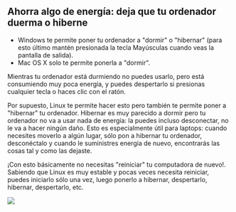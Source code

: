 <?php require("../../entete.php"); ?> <?php require("../../base.php"); ?>

<div id="corps">

<h2>Ahorra algo de energía: deja que tu ordenador duerma o hiberne</h2>

<ul>
<li>Windows te permite poner tu ordenador a "dormir" o "hibernar" (para esto último mantén presionada la tecla Mayúsculas cuando veas la pantalla de salida).</li>
<li>Mac OS X solo te permite ponerla a "dormir".</li>
</ul>

<p>Mientras tu ordenador está durmiendo no puedes usarlo, pero está consumiendo muy poca energía, y puedes despertarlo si presionas cualquier tecla o haces clic con el ratón.</p>

<p>Por supuesto, Linux te permite hacer esto pero también te permite poner a "hibernar" tu ordenador. Hibernar es muy parecido a dormir pero tu ordenador no va a usar nada de energía: la puedes incluso desconectar, no le va a hacer ningún daño. Esto es especialmente útil para laptops: cuando necesites moverlo a algún lugar, sólo pon a hibernar tu ordenador, desconéctalo y cuando le suministres energía de nuevo, encontrarás las cosas tal y como las dejaste.</p>

<p>¡Con esto básicamente no necesitas "reiniciar" tu computadora de nuevo!. Sabiendo que Linux es muy estable y pocas veces necesita reiniciar, puedes iniciarlo sólo una vez, luego ponerlo a hibernar, despertarlo, hibernar, despertarlo, etc.</p>


<img src="Images/suspend_hibernate_thumb.png" />

</div>
</body>
</html>
